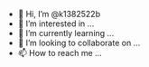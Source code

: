- 👋 Hi, I’m @k1382522b
- 👀 I’m interested in ...
- 🌱 I’m currently learning ...
- 💞️ I’m looking to collaborate on ...
- 📫 How to reach me ...

<!---
k1382522b/k1382522b is a ✨ special ✨ repository because its `README.md` (this file) appears on your GitHub profile.
You can click the Preview link to take a look at your changes.
--->
